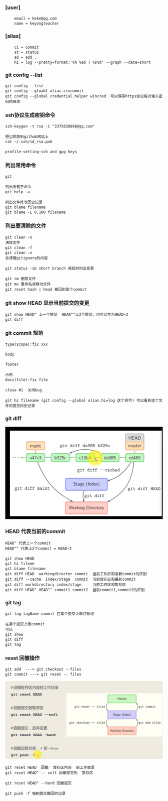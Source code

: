 ### [user]
        email = keke@qq.com
        name = keyongteacher  

### [alias]
        ci = commit
        st = status
        ad = add .
        hi = log --pretty=format:'%h %ad | %s%d' --graph --date=short

### git config --list
    git config --list
    git config --gloabl alias.ci=commit
    git config --global credential.helper wincred  可以保存https协议每次输入密码的麻烦

### ssh协议生成密钥命令
    ssh-keygen -t rsa -C "3375630896@qq.com"

    把公钥放到github网站上
    cat ~/.ssh/id_rsa.pub

    profile-setting-ssh and gpg keys

### 列出常用命令
    git

    列出所有子命令
    git help -a

    列出文件修改历史记录
    git blame filename
    git blame -L 0,100 filename

### 列出要清除的文件
    git clean -n 
    清除文件
    git clean -f
    git clean -x
    会清理gitignore的内容

    git status -sb short branch 简短的列出变更

    git rm 删除文件
    git mv 重命名或移动文件
    git reset hash | head 撤回到某个commit  

### git show HEAD 显示当前提交的变更 
    git show HEAD^ 上一个提交  HEAD^^上2个提交，也可以写为HEAD~2
    git diff 

### git commit 规范
    type(scope):fix xxx 

    body 

    footer 

    示例
    docs(file):fix file

    close #1  关闭bug  

    git hi filename (git config --global alias.hi=log 这个命令) 可以看到这个文件的提交历史记录

### git diff  
![diff](./log/diff.png)



### HEAD 代表当前的commit
    HEAD^ 代表上一个commit
    HEAD^^ 代表上2个commit = HEAD~2

    git show HEAD
    git hi fileme
    git blame filename
    git diff HEAD  workingdirector commit  当前工作区和最新commit的区别
    git diff --cache  index/stage  commit  当前暂存区和最新commit
    git diff workdirectory index/stage     当前工作区和暂存区
    git diff HEAD^ HEAD^^ commit1 commit2  当前commit1,commit2的区别
### git tag 
    git tag tagName commit 在某个提交上面打标记
    
    在某个提交上面commit
    可以
    git show
    git diff
    git tag  

### reset 回撤操作
    git add  ---> git checkout --files
    git commit ---> git reset -- files 

![reset](./log/reset.png)  

    git reset HEAD  回撤  暂存区内容  到工作目录
    git reset HEAD^ -- soft 回撤提交到  暂存区

    git reset HEAD^ --hard 回撤提交

    git push -f 强制提交撤回的记录



